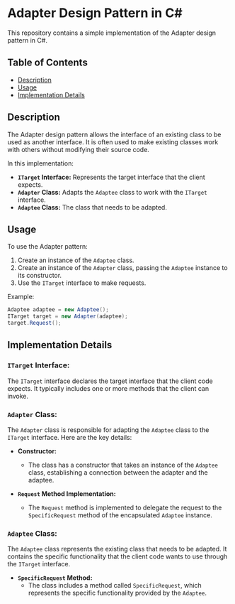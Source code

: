 # Adapter Design Pattern in C#

This repository contains a simple implementation of the Adapter design pattern in C#.

## Table of Contents

- [Description](#description)
- [Usage](#usage)
- [Implementation Details](#implementation-details)

## Description

The Adapter design pattern allows the interface of an existing class to be used as another interface. It is often used to make existing classes work with others without modifying their source code.

In this implementation:

- **`ITarget` Interface:** Represents the target interface that the client expects.
- **`Adapter` Class:** Adapts the `Adaptee` class to work with the `ITarget` interface.
- **`Adaptee` Class:** The class that needs to be adapted.

## Usage

To use the Adapter pattern:

1. Create an instance of the `Adaptee` class.
2. Create an instance of the `Adapter` class, passing the `Adaptee` instance to its constructor.
3. Use the `ITarget` interface to make requests.

Example:

```csharp
Adaptee adaptee = new Adaptee();
ITarget target = new Adapter(adaptee);
target.Request();
```

## Implementation Details

### `ITarget` Interface:

The `ITarget` interface declares the target interface that the client code expects. It typically includes one or more methods that the client can invoke.

### `Adapter` Class:

The `Adapter` class is responsible for adapting the `Adaptee` class to the `ITarget` interface. Here are the key details:

- **Constructor:**
  - The class has a constructor that takes an instance of the `Adaptee` class, establishing a connection between the adapter and the adaptee.

- **`Request` Method Implementation:**
  - The `Request` method is implemented to delegate the request to the `SpecificRequest` method of the encapsulated `Adaptee` instance.

### `Adaptee` Class:

The `Adaptee` class represents the existing class that needs to be adapted. It contains the specific functionality that the client code wants to use through the `ITarget` interface.

- **`SpecificRequest` Method:**
  - The class includes a method called `SpecificRequest`, which represents the specific functionality provided by the `Adaptee`.
